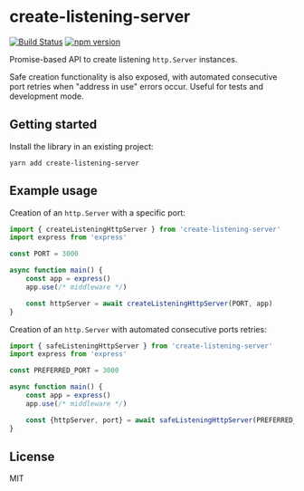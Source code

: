 # create-listening-server
[![Build Status](https://travis-ci.com/AviVahl/create-listening-server.svg?branch=master)](https://travis-ci.com/AviVahl/create-listening-server)
[![npm version](https://badge.fury.io/js/create-listening-server.svg)](https://www.npmjs.com/package/create-listening-server)

Promise-based API to create listening `http.Server` instances.

Safe creation functionality is also exposed, with automated consecutive port retries
when "address in use" errors occur. Useful for tests and development mode.

## Getting started

Install the library in an existing project:
```
yarn add create-listening-server
```

## Example usage

Creation of an `http.Server` with a specific port:

```ts
import { createListeningHttpServer } from 'create-listening-server'
import express from 'express'

const PORT = 3000

async function main() {
    const app = express()
    app.use(/* middleware */)

    const httpServer = await createListeningHttpServer(PORT, app)
}
```

Creation of an `http.Server` with automated consecutive ports retries:

```ts
import { safeListeningHttpServer } from 'create-listening-server'
import express from 'express'

const PREFERRED_PORT = 3000

async function main() {
    const app = express()
    app.use(/* middleware */)

    const {httpServer, port} = await safeListeningHttpServer(PREFERRED_PORT, app)
}
```

## License

MIT
